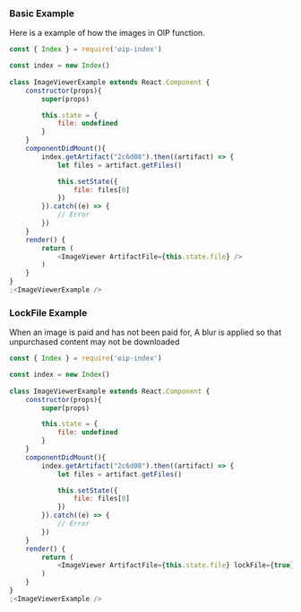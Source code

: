 ### Basic Example
Here is a example of how the images in OIP function.

```js
const { Index } = require('oip-index')

const index = new Index()
    
class ImageViewerExample extends React.Component {
    constructor(props){
        super(props)

        this.state = {
            file: undefined
        }
    }
    componentDidMount(){
        index.getArtifact("2c6d08").then((artifact) => {
            let files = artifact.getFiles()

            this.setState({
                file: files[0]
            })
        }).catch((e) => {
            // Error
        })
    }
	render() {
		return (
			<ImageViewer ArtifactFile={this.state.file} />
		)
	}
}
;<ImageViewerExample />
```

### LockFile Example
When an image is paid and has not been paid for, A blur is applied so that unpurchased content may not be downloaded

```js
const { Index } = require('oip-index')

const index = new Index()
    
class ImageViewerExample extends React.Component {
    constructor(props){
        super(props)

        this.state = {
            file: undefined
        }
    }
    componentDidMount(){
        index.getArtifact("2c6d08").then((artifact) => {
            let files = artifact.getFiles()

            this.setState({
                file: files[0]
            })
        }).catch((e) => {
            // Error
        })
    }
	render() {
		return (
			<ImageViewer ArtifactFile={this.state.file} lockFile={true} />
		)
	}
}
;<ImageViewerExample />
```